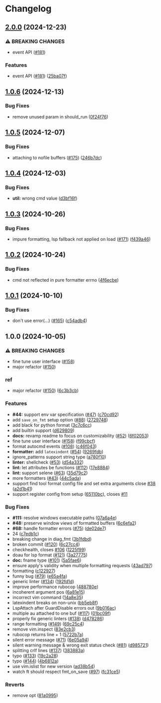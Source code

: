 # Changelog

## [2.0.0](https://github.com/nvimdev/guard.nvim/compare/v1.0.6...v2.0.0) (2024-12-23)


### ⚠ BREAKING CHANGES

* event API ([#181](https://github.com/nvimdev/guard.nvim/issues/181))

### Features

* event API ([#181](https://github.com/nvimdev/guard.nvim/issues/181)) ([25ba07f](https://github.com/nvimdev/guard.nvim/commit/25ba07f8ce72b3ba7cd585046182127c85ccc2cb))

## [1.0.6](https://github.com/nvimdev/guard.nvim/compare/v1.0.5...v1.0.6) (2024-12-13)


### Bug Fixes

* remove unused param in should_run ([0f24f76](https://github.com/nvimdev/guard.nvim/commit/0f24f7613e31322250198e0a3d11d93d6c5b5a46))

## [1.0.5](https://github.com/nvimdev/guard.nvim/compare/v1.0.4...v1.0.5) (2024-12-07)


### Bug Fixes

* attaching to nofile buffers ([#175](https://github.com/nvimdev/guard.nvim/issues/175)) ([246b7dc](https://github.com/nvimdev/guard.nvim/commit/246b7dcbc376efd749a94b24a2080af3de2ff733))

## [1.0.4](https://github.com/nvimdev/guard.nvim/compare/v1.0.3...v1.0.4) (2024-12-03)


### Bug Fixes

* **util:** wrong cmd value ([d3bf16f](https://github.com/nvimdev/guard.nvim/commit/d3bf16f11bd3e58f0c89a3b46942e69cfa646caf))

## [1.0.3](https://github.com/nvimdev/guard.nvim/compare/v1.0.2...v1.0.3) (2024-10-26)


### Bug Fixes

* impure formatting, lsp fallback not applied on load ([#171](https://github.com/nvimdev/guard.nvim/issues/171)) ([f439a46](https://github.com/nvimdev/guard.nvim/commit/f439a4620d7672089dcb76ec985a94c351575a6f))

## [1.0.2](https://github.com/nvimdev/guard.nvim/compare/v1.0.1...v1.0.2) (2024-10-24)


### Bug Fixes

* cmd not reflected in pure formatter errno ([4f6ecbe](https://github.com/nvimdev/guard.nvim/commit/4f6ecbe7bc653b589c1a7332fcd373601704f863))

## [1.0.1](https://github.com/nvimdev/guard.nvim/compare/v1.0.0...v1.0.1) (2024-10-10)


### Bug Fixes

* don't use error(...) ([#165](https://github.com/nvimdev/guard.nvim/issues/165)) ([c54adb4](https://github.com/nvimdev/guard.nvim/commit/c54adb49588fa37fd28db0b31fa9ed38ee0480ac))

## 1.0.0 (2024-10-05)


### ⚠ BREAKING CHANGES

* fine tune user interface ([#158](https://github.com/nvimdev/guard.nvim/issues/158))
* major refactor ([#150](https://github.com/nvimdev/guard.nvim/issues/150))

### ref

* major refactor ([#150](https://github.com/nvimdev/guard.nvim/issues/150)) ([6c3b3cb](https://github.com/nvimdev/guard.nvim/commit/6c3b3cb4e61446fa74ccec1a22f300efe541838a))


### Features

* **#44:** support env var specification ([#47](https://github.com/nvimdev/guard.nvim/issues/47)) ([c70cd92](https://github.com/nvimdev/guard.nvim/commit/c70cd92b2210a4bab740794f1bf5f55ccbaa5415))
* add `save_on_fmt` setup option ([#88](https://github.com/nvimdev/guard.nvim/issues/88)) ([2729748](https://github.com/nvimdev/guard.nvim/commit/2729748691f839949c75689f3fd37398e51e2bc8))
* add black for python format ([3c7c6cc](https://github.com/nvimdev/guard.nvim/commit/3c7c6cc93cf031cbea91b07b366ccc4107c8ca4b))
* add builtin support ([d629809](https://github.com/nvimdev/guard.nvim/commit/d62980906dfb255f8dc5fc9f6ff85d60f29ec07f))
* **docs:** revamp readme to focus on customizability ([#52](https://github.com/nvimdev/guard.nvim/issues/52)) ([6f02053](https://github.com/nvimdev/guard.nvim/commit/6f020539ff057a178d53592a21b5d58115b79c94))
* fine tune user interface ([#158](https://github.com/nvimdev/guard.nvim/issues/158)) ([f99cbcf](https://github.com/nvimdev/guard.nvim/commit/f99cbcfa02cdf5b9c827ed99c48d228135d3747c))
* format autocmd events ([#108](https://github.com/nvimdev/guard.nvim/issues/108)) ([c46f043](https://github.com/nvimdev/guard.nvim/commit/c46f043a1e2496ee42bdf8a499d3fbd93e137707))
* **formatter:** add `latexindent` ([#54](https://github.com/nvimdev/guard.nvim/issues/54)) ([9269fdb](https://github.com/nvimdev/guard.nvim/commit/9269fdbe4769428933bc4146b2d0603a795ff95c))
* ignore_patterns support string type ([a780f10](https://github.com/nvimdev/guard.nvim/commit/a780f1033efa4e65dfe88565d4461c406224763a))
* **linter:** shellcheck ([#53](https://github.com/nvimdev/guard.nvim/issues/53)) ([d54a332](https://github.com/nvimdev/guard.nvim/commit/d54a332062189ea74b4d002a86d304db4f77f3df))
* **lint:** let attributes be functions ([#112](https://github.com/nvimdev/guard.nvim/issues/112)) ([17e8884](https://github.com/nvimdev/guard.nvim/commit/17e888448f7d51b76a77b737ee74428189b989b9))
* **lint:** support selene ([#63](https://github.com/nvimdev/guard.nvim/issues/63)) ([35d79c2](https://github.com/nvimdev/guard.nvim/commit/35d79c28b371c195ba01fcc13fb566c5d85d72e7))
* more formatters ([#43](https://github.com/nvimdev/guard.nvim/issues/43)) ([44c5ada](https://github.com/nvimdev/guard.nvim/commit/44c5ada4995c56150a836dee325671d279e0f2ab))
* support find tool format config file and set extra arguments close [#38](https://github.com/nvimdev/guard.nvim/issues/38) ([a2d1b41](https://github.com/nvimdev/guard.nvim/commit/a2d1b41c1c1f620d8a78c1955a2dc4ea8461913a))
* support register config from setup ([65110bc](https://github.com/nvimdev/guard.nvim/commit/65110bcc8f70612d6a77a71c47928d10b16857db)), closes [#11](https://github.com/nvimdev/guard.nvim/issues/11)


### Bug Fixes

* **#111:** resolve windows executable paths ([07a6a4e](https://github.com/nvimdev/guard.nvim/commit/07a6a4ebeb5284750946d7a656c3e35d5fe77dfb))
* **#48:** preserve window views of formatted buffers ([6c6efa2](https://github.com/nvimdev/guard.nvim/commit/6c6efa2e0e941d0d894a2aa513ad2dae5fce1c6e))
* **#68:** handle formatter errors ([#75](https://github.com/nvimdev/guard.nvim/issues/75)) ([de02de7](https://github.com/nvimdev/guard.nvim/commit/de02de720dfe9b6839fb14dd63467b713018eed6))
* 24 ([c7edb1c](https://github.com/nvimdev/guard.nvim/commit/c7edb1c647e29544b42eb24b3793f9d1c5e3706b))
* breaking change in diag_fmt ([3b1fdbd](https://github.com/nvimdev/guard.nvim/commit/3b1fdbd44dfebeedec1fd6b3ef5045f55f95e2e0))
* broken commit ([#120](https://github.com/nvimdev/guard.nvim/issues/120)) ([6c27cc4](https://github.com/nvimdev/guard.nvim/commit/6c27cc46973a20ea27be4f4f7505370fd64a49ed))
* checkhealth, closes [#106](https://github.com/nvimdev/guard.nvim/issues/106) ([1225f99](https://github.com/nvimdev/guard.nvim/commit/1225f99b902afa59ad4270cdb112a34f71a05852))
* doau for lsp format ([#121](https://github.com/nvimdev/guard.nvim/issues/121)) ([3a27775](https://github.com/nvimdev/guard.nvim/commit/3a27775f155dbc2846cf7cce2ecc82451588e333))
* **doc:** fname type ([#101](https://github.com/nvimdev/guard.nvim/issues/101)) ([5a5fae6](https://github.com/nvimdev/guard.nvim/commit/5a5fae6269975813b46644f0a04f0feaa9e28945))
* ensure apply's validity when multiple formatting requests ([43ad797](https://github.com/nvimdev/guard.nvim/commit/43ad79798171b1e1e9d8975f3c73d9134a4f31b8))
* formatting ([c122927](https://github.com/nvimdev/guard.nvim/commit/c12292787b816815db57ef6ec574e2a824b19e39))
* funny bug ([#79](https://github.com/nvimdev/guard.nvim/issues/79)) ([e65a4fa](https://github.com/nvimdev/guard.nvim/commit/e65a4fa7be94d2b8e1d4238423f78b94f6b264fb))
* generic linter ([#134](https://github.com/nvimdev/guard.nvim/issues/134)) ([192fd1d](https://github.com/nvimdev/guard.nvim/commit/192fd1dad737148a95baf99ea360bddae66a5ff1))
* improve performance rubocop ([488780e](https://github.com/nvimdev/guard.nvim/commit/488780e73afd603f72867f39d4a193e0fda440e9))
* incoherent argument pos ([6a81e15](https://github.com/nvimdev/guard.nvim/commit/6a81e156bcde32282395dfd170c809955c2221c3))
* incorrect vim command ([14a8e35](https://github.com/nvimdev/guard.nvim/commit/14a8e35993c4513da1c93719234de09e7d3a91a2))
* latexindent breaks on non-unix ([bb5eb8f](https://github.com/nvimdev/guard.nvim/commit/bb5eb8fb8c5cc40f62b092a20f7458279e93d5db))
* LspAttach after GuardDisable errors out ([9b016ac](https://github.com/nvimdev/guard.nvim/commit/9b016acfd5dd0068dd96645103df2cc71453009e))
* multiple au attached  to one buf ([#117](https://github.com/nvimdev/guard.nvim/issues/117)) ([01bc09f](https://github.com/nvimdev/guard.nvim/commit/01bc09fb6e6d579e2e71f0408b7e890d935fb161))
* properly fix generic linters ([#138](https://github.com/nvimdev/guard.nvim/issues/138)) ([d478286](https://github.com/nvimdev/guard.nvim/commit/d4782860b7da344d7409edbe7ee3693d5b8ea226))
* range formatting ([#149](https://github.com/nvimdev/guard.nvim/issues/149)) ([69c25c4](https://github.com/nvimdev/guard.nvim/commit/69c25c4fd79c8078f64fed981cbd23eb7fed431d))
* remove vim.inspect ([83e2cb3](https://github.com/nvimdev/guard.nvim/commit/83e2cb3c34c286106967811857707c283f69f1fb))
* rubocop returns line + 1 ([5722b7a](https://github.com/nvimdev/guard.nvim/commit/5722b7a4b33732138f702af17f898f54552fa7c7))
* silent error message ([#71](https://github.com/nvimdev/guard.nvim/issues/71)) ([6e05a94](https://github.com/nvimdev/guard.nvim/commit/6e05a9451fc07a224940600b5e0a417f8fe37647))
* silent warning message & wrong exit status check ([#81](https://github.com/nvimdev/guard.nvim/issues/81)) ([d985721](https://github.com/nvimdev/guard.nvim/commit/d98572129b1550f72b6014c5693d0aaa8a39996b))
* splitting crlf lines ([#137](https://github.com/nvimdev/guard.nvim/issues/137)) ([383883a](https://github.com/nvimdev/guard.nvim/commit/383883af9cd4d7174e4f26fe83c6869447ddf544))
* typo ([#133](https://github.com/nvimdev/guard.nvim/issues/133)) ([19c2a28](https://github.com/nvimdev/guard.nvim/commit/19c2a2822d6087cb0489275ac7bc06a1467f3f3d))
* typo ([#144](https://github.com/nvimdev/guard.nvim/issues/144)) ([4b6812a](https://github.com/nvimdev/guard.nvim/commit/4b6812a2955d884fabd416acf83836543c811bc5))
* use vim.islist for new version ([ad38b54](https://github.com/nvimdev/guard.nvim/commit/ad38b5461ec3f40192a1305249b7fc350f8e891a))
* watch ft should respect fmt_on_save ([#97](https://github.com/nvimdev/guard.nvim/issues/97)) ([fc31ce5](https://github.com/nvimdev/guard.nvim/commit/fc31ce5c3aa3ed34bcbf11ccea19d1fd3ec13e30))


### Reverts

* remove opt ([81a0995](https://github.com/nvimdev/guard.nvim/commit/81a0995f07cc370fbf15d6d03abc4b1f8651d23f))
